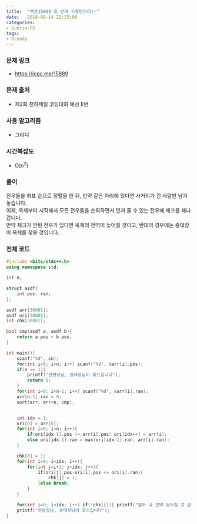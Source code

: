 ```yaml
---
title:  "백준15889 호 안에 수류탄이야!!"
date:   2018-08-14 22:33:00
categories:
- Sunrin-PS
tags:
- Greedy
---
```


### 문제 링크
* https://icpc.me/15889

### 문제 출처
* 제2회 천하제일 코딩대회 예선 E번

### 사용 알고리즘
* 그리디

### 시간복잡도
* O(n<sup>2</sup>)

### 풀이
전우들을 좌표 순으로 정렬을 한 뒤, 만약 같은 자리에 있다면 사거리가 긴 사람만 남겨놓습니다.<br>
이제, 욱제부터 시작해서 모든 전우들을 순회하면서 던져 줄 수 있는 전우에 체크를 해나갑니다.<br>
만약 체크가 안된 전우가 있다면 욱제의 전역이 늦어질 것이고, 반대의 경우에는 중대장이 욱제를 찾을 것입니다.


### 전체 코드
```cpp
#include <bits/stdc++.h>
using namespace std;

int n;

struct asdf{
	int pos, ran;
};

asdf arr[30001];
asdf ori[30001];
int chk[30001];

bool cmp(asdf a, asdf b){
	return a.pos < b.pos;
}

int main(){
	scanf("%d", &n);
	for(int i=0; i<n; i++) scanf("%d", &arr[i].pos);
	if(n == 1){
		printf("권병장님, 중대장님이 찾으십니다");
		return 0;
	}
	for(int i=0; i<n-1; i++) scanf("%d", &arr[i].ran);
	arr[n-1].ran = 0;
	sort(arr, arr+n, cmp);


	int idx = 1;
	ori[0] = arr[0];
	for(int i=0; i<n; i++){
		if(ori[idx-1].pos != arr[i].pos) ori[idx++] = arr[i];
		else ori[idx-1].ran = max(ori[idx-1].ran, arr[i].ran);
	}

	chk[0] = 1;
	for(int i=0; i<idx; i++){
		for(int j=i+1; j<idx; j++){
			if(ori[j].pos-ori[i].pos <= ori[i].ran){
				chk[j] = 1;
			}else break;
		}
	}

	for(int i=0; i<idx; i++) if(!chk[i]){ printf("엄마 나 전역 늦어질 것 같아"); return 0;}
	printf("권병장님, 중대장님이 찾으십니다");
}
```
